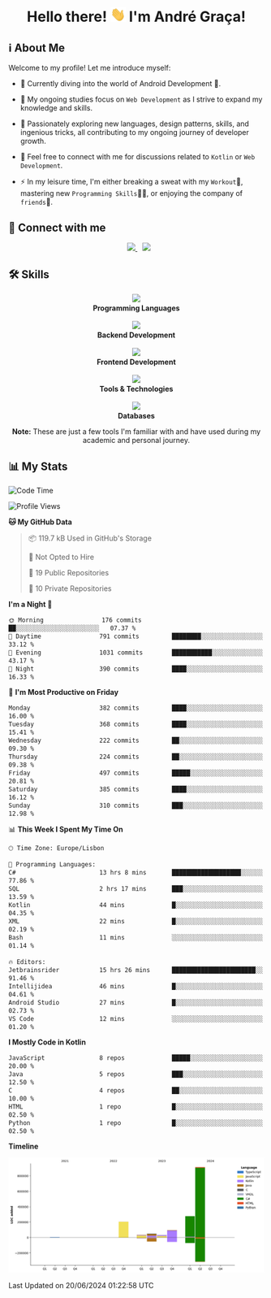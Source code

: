 <h1 align="center">Hello there! <img src="https://raw.githubusercontent.com/ABSphreak/ABSphreak/master/gifs/Hi.gif" width="30"> I'm André Graça!</h1>

## ℹ️ About Me

Welcome to my profile! Let me introduce myself:

- 🔭 Currently diving into the world of Android Development 📱.

- 🌱 My ongoing studies focus on `Web Development` as I strive to expand my knowledge and skills.
 
- 🚀 Passionately exploring new languages, design patterns, skills, and ingenious tricks, all contributing to my ongoing journey of developer growth.

- 💬 Feel free to connect with me for discussions related to `Kotlin` or `Web Development`.

- ⚡ In my leisure time, I'm either breaking a sweat with my `Workout`💪, mastering new `Programming Skills`👨‍💻, or enjoying the company of `friends`👥.

## 🤝 Connect with me

<p align="center">
  <a style="margin-left: 10px;" target="_blank" href="mailto:sindrome.gracinha@gmail.com">
    <img width="50px" src="https://play-lh.googleusercontent.com/KSuaRLiI_FlDP8cM4MzJ23ml3og5Hxb9AapaGTMZ2GgR103mvJ3AAnoOFz1yheeQBBI">
  </a>
  <a style="margin-left: 10px;" target="_blank" href="https://twitter.com/Andre_Graca3">
    <img src="https://skillicons.dev/icons?i=twitter">
  </a>
</p>

## 🛠️ Skills

<div align="center">
  <p align="center">
    <img src="https://skillicons.dev/icons?i=kotlin,java,js,ts,python,c&perline=6" /><br/>
    <b>Programming Languages</b><br/><br/>
    <img src="https://skillicons.dev/icons?i=spring,nodejs,express&perline=5" /><br/>
    <b>Backend Development</b><br/><br/>
    <img src="https://skillicons.dev/icons?i=react,nextjs,html,css,bootstrap,tailwind&perline=6" /><br/>
    <b>Frontend Development</b><br/><br/>
    <img src="https://skillicons.dev/icons?i=docker,linux,bash,git,github,androidstudio,jenkins,postman&perline=9" /><br/>
    <b>Tools & Technologies</b><br/><br/>
    <img src="https://skillicons.dev/icons?i=postgres,mongodb&perline=2" /><br/>
    <b>Databases</b>
  </p> 
  <p align="center"><b>Note:</b> These are just a few tools I'm familiar with and have used during my academic and personal journey.</p>
</div>

## 📊 My Stats

<!--START_SECTION:waka-->
![Code Time](http://img.shields.io/badge/Code%20Time-1%2C220%20hrs%2016%20mins-blue)

![Profile Views](http://img.shields.io/badge/Profile%20Views-0-blue)

**🐱 My GitHub Data** 

> 📦 119.7 kB Used in GitHub's Storage 
 > 
> 🚫 Not Opted to Hire
 > 
> 📜 19 Public Repositories 
 > 
> 🔑 10 Private Repositories 
 > 
**I'm a Night 🦉** 

```text
🌞 Morning                176 commits         ██░░░░░░░░░░░░░░░░░░░░░░░   07.37 % 
🌆 Daytime                791 commits         ████████░░░░░░░░░░░░░░░░░   33.12 % 
🌃 Evening                1031 commits        ███████████░░░░░░░░░░░░░░   43.17 % 
🌙 Night                  390 commits         ████░░░░░░░░░░░░░░░░░░░░░   16.33 % 
```
📅 **I'm Most Productive on Friday** 

```text
Monday                   382 commits         ████░░░░░░░░░░░░░░░░░░░░░   16.00 % 
Tuesday                  368 commits         ████░░░░░░░░░░░░░░░░░░░░░   15.41 % 
Wednesday                222 commits         ██░░░░░░░░░░░░░░░░░░░░░░░   09.30 % 
Thursday                 224 commits         ██░░░░░░░░░░░░░░░░░░░░░░░   09.38 % 
Friday                   497 commits         █████░░░░░░░░░░░░░░░░░░░░   20.81 % 
Saturday                 385 commits         ████░░░░░░░░░░░░░░░░░░░░░   16.12 % 
Sunday                   310 commits         ███░░░░░░░░░░░░░░░░░░░░░░   12.98 % 
```


📊 **This Week I Spent My Time On** 

```text
🕑︎ Time Zone: Europe/Lisbon

💬 Programming Languages: 
C#                       13 hrs 8 mins       ███████████████████░░░░░░   77.86 % 
SQL                      2 hrs 17 mins       ███░░░░░░░░░░░░░░░░░░░░░░   13.59 % 
Kotlin                   44 mins             █░░░░░░░░░░░░░░░░░░░░░░░░   04.35 % 
XML                      22 mins             █░░░░░░░░░░░░░░░░░░░░░░░░   02.19 % 
Bash                     11 mins             ░░░░░░░░░░░░░░░░░░░░░░░░░   01.14 % 

🔥 Editors: 
Jetbrainsrider           15 hrs 26 mins      ███████████████████████░░   91.46 % 
Intellijidea             46 mins             █░░░░░░░░░░░░░░░░░░░░░░░░   04.61 % 
Android Studio           27 mins             █░░░░░░░░░░░░░░░░░░░░░░░░   02.73 % 
VS Code                  12 mins             ░░░░░░░░░░░░░░░░░░░░░░░░░   01.20 % 
```

**I Mostly Code in Kotlin** 

```text
JavaScript               8 repos             █████░░░░░░░░░░░░░░░░░░░░   20.00 % 
Java                     5 repos             ███░░░░░░░░░░░░░░░░░░░░░░   12.50 % 
C                        4 repos             ██░░░░░░░░░░░░░░░░░░░░░░░   10.00 % 
HTML                     1 repo              █░░░░░░░░░░░░░░░░░░░░░░░░   02.50 % 
Python                   1 repo              █░░░░░░░░░░░░░░░░░░░░░░░░   02.50 % 
```



**Timeline**

![Lines of Code chart](https://raw.githubusercontent.com/AndreGraca3/AndreGraca3/main/assets/bar_graph.png)


 Last Updated on 20/06/2024 01:22:58 UTC
<!--END_SECTION:waka-->
